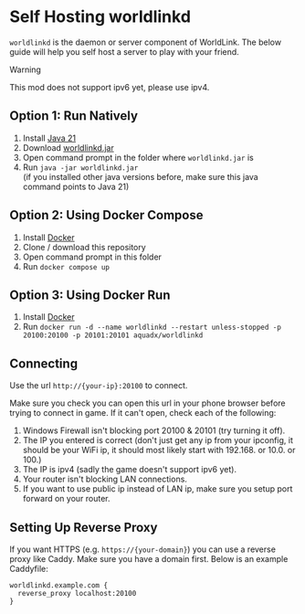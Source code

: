 # Self Hosting worldlinkd

`worldlinkd` is the daemon or server component of WorldLink. The below guide will help you self host a server to play with your friend.

> [!WARNING]
> This mod does not support ipv6 yet, please use ipv4.

## Option 1: Run Natively

1. Install [Java 21](https://download.oracle.com/java/21/archive/jdk-21.0.5_windows-x64_bin.exe)
2. Download [worldlinkd.jar](https://github.com/MewoLab/worldlinkd/releases/latest/download/worldlinkd.jar)
3. Open command prompt in the folder where `worldlinkd.jar` is
4. Run `java -jar worldlinkd.jar`  
  (if you installed other java versions before, make sure this java command points to Java 21)

## Option 2: Using Docker Compose

1. Install [Docker](https://docs.docker.com/get-docker/)
2. Clone / download this repository
3. Open command prompt in this folder
4. Run `docker compose up`

## Option 3: Using Docker Run

1. Install [Docker](https://docs.docker.com/get-docker/)
2. Run `docker run -d --name worldlinkd --restart unless-stopped -p 20100:20100 -p 20101:20101 aquadx/worldlinkd`

## Connecting

Use the url `http://{your-ip}:20100` to connect.

Make sure you check you can open this url in your phone browser before trying to connect in game. If it can't open, check each of the following:

1. Windows Firewall isn't blocking port 20100 & 20101 (try turning it off).
2. The IP you entered is correct (don't just get any ip from your ipconfig, it should be your WiFi ip, it should most likely start with 192.168. or 10.0. or 100.)
3. The IP is ipv4 (sadly the game doesn't support ipv6 yet).
4. Your router isn't blocking LAN connections.
5. If you want to use public ip instead of LAN ip, make sure you setup port forward on your router.

## Setting Up Reverse Proxy

If you want HTTPS (e.g. `https://{your-domain}`) you can use a reverse proxy like Caddy. Make sure you have a domain first. Below is an example Caddyfile:

```caddy
worldlinkd.example.com {
  reverse_proxy localhost:20100
}
```

